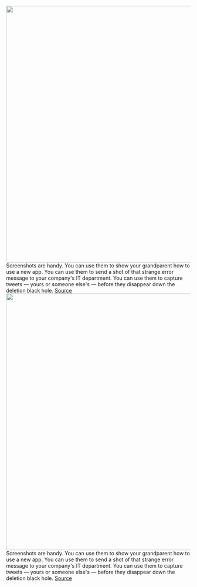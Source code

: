 <img src='https://cdn.vox-cdn.com/thumbor/wCsC34iz0Qx4cf1vtZdGTBc4ATs=/0x0:2040x1360/1200x800/filters:focal(857x517:1183x843)/cdn.vox-cdn.com/uploads/chorus_image/image/67115259/akrales_190522_3441_0129.0.jpg' width='700px' /><br/>
Screenshots are handy. You can use them to show your grandparent how to use a new app. You can use them to send a shot of that strange error message to your company's IT department. You can use them to capture tweets — yours or someone else's —  before they disappear down the deletion black hole.
<a href='https://www.theverge.com/21340282/screenshots-google-android-phone-share-edit-how-to'> Source <a/><img src='https://cdn.vox-cdn.com/thumbor/wCsC34iz0Qx4cf1vtZdGTBc4ATs=/0x0:2040x1360/1200x800/filters:focal(857x517:1183x843)/cdn.vox-cdn.com/uploads/chorus_image/image/67115259/akrales_190522_3441_0129.0.jpg' width='700px' /><br/>
Screenshots are handy. You can use them to show your grandparent how to use a new app. You can use them to send a shot of that strange error message to your company's IT department. You can use them to capture tweets — yours or someone else's —  before they disappear down the deletion black hole.
<a href='https://www.theverge.com/21340282/screenshots-google-android-phone-share-edit-how-to'> Source <a/>